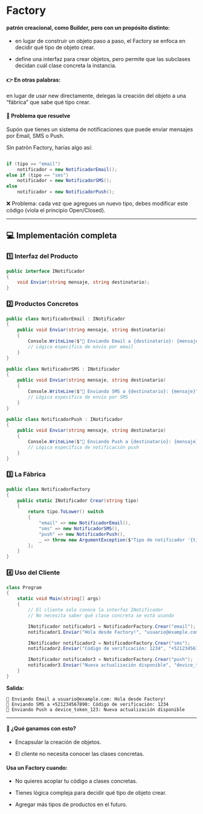 # Factory

#### patrón creacional, como Builder, pero con un propósito distinto:
- en lugar de construir un objeto paso a paso, el Factory se enfoca en decidir qué tipo de objeto crear.

- define una interfaz para crear objetos, pero permite que las subclases decidan cuál clase concreta la instancia.

#### 👉 En otras palabras:
en lugar de usar new directamente, delegas la creación del objeto a una “fábrica” que sabe qué tipo crear.

#### 🎯 Problema que resuelve

Supón que tienes un sistema de notificaciones que puede enviar mensajes por Email, SMS o Push.

Sin patrón Factory, harías algo así:

``` c#

if (tipo == "email")
    notificador = new NotificadorEmail();
else if (tipo == "sms")
    notificador = new NotificadorSMS();
else
    notificador = new NotificadorPush();
```

❌ Problema: cada vez que agregues un nuevo tipo, debes modificar este código (viola el principio Open/Closed).

---


## 💻 Implementación completa

### 1️⃣ Interfaz del Producto

``` c#
public interface INotificador
{
    void Enviar(string mensaje, string destinatario);
}
```

### 2️⃣ Productos Concretos

``` c#
public class NotificadorEmail : INotificador
{
    public void Enviar(string mensaje, string destinatario)
    {
        Console.WriteLine($"📧 Enviando Email a {destinatario}: {mensaje}");
        // Lógica específica de envío por email
    }
}

public class NotificadorSMS : INotificador
{
    public void Enviar(string mensaje, string destinatario)
    {
        Console.WriteLine($"📱 Enviando SMS a {destinatario}: {mensaje}");
        // Lógica específica de envío por SMS
    }
}

public class NotificadorPush : INotificador
{
    public void Enviar(string mensaje, string destinatario)
    {
        Console.WriteLine($"🔔 Enviando Push a {destinatario}: {mensaje}");
        // Lógica específica de notificación push
    }
}
```

### 3️⃣ La Fábrica

``` c#
public class NotificadorFactory
{
    public static INotificador Crear(string tipo)
    {
        return tipo.ToLower() switch
        {
            "email" => new NotificadorEmail(),
            "sms" => new NotificadorSMS(),
            "push" => new NotificadorPush(),
            _ => throw new ArgumentException($"Tipo de notificador '{tipo}' no soportado")
        };
    }
}
```

### 4️⃣ Uso del Cliente

``` c#
class Program
{
    static void Main(string[] args)
    {
        // El cliente solo conoce la interfaz INotificador
        // No necesita saber qué clase concreta se está usando

        INotificador notificador1 = NotificadorFactory.Crear("email");
        notificador1.Enviar("Hola desde Factory!", "usuario@example.com");

        INotificador notificador2 = NotificadorFactory.Crear("sms");
        notificador2.Enviar("Código de verificación: 1234", "+521234567890");

        INotificador notificador3 = NotificadorFactory.Crear("push");
        notificador3.Enviar("Nueva actualización disponible", "device_token_123");
    }
}
```

**Salida:**
```
📧 Enviando Email a usuario@example.com: Hola desde Factory!
📱 Enviando SMS a +521234567890: Código de verificación: 1234
🔔 Enviando Push a device_token_123: Nueva actualización disponible
```

---

#### 🧠 ¿Qué ganamos con esto?

- Encapsular la creación de objetos.

- El cliente no necesita conocer las clases concretas.


#### Usa un Factory cuando:

- No quieres acoplar tu código a clases concretas.

- Tienes lógica compleja para decidir qué tipo de objeto crear.

- Agregar más tipos de productos en el futuro.